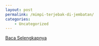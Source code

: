 ```yaml
---
layout: post
permalink: /mimpi-terjebak-di-jembatan/
categories:
    - Uncategorized
---
```


[Baca Selengkapnya](/05)